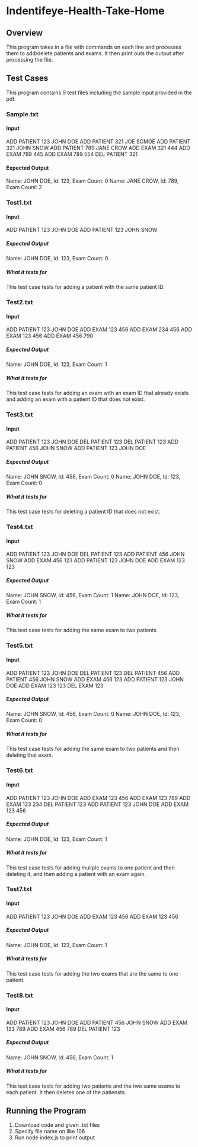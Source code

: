 # Indentifeye-Health-Take-Home

## Overview
This program takes in a file with commands on each line and processes them to add/delete patients and exams. It then print outs the output after processing the file.

## Test Cases
This program contains 9 test files including the sample input provided in the pdf.

### Sample.txt

#### Input
ADD PATIENT 123 JOHN DOE
ADD PATIENT 321 JOE SCMOE
ADD PATIENT 321 JOHN SNOW
ADD PATIENT 789 JANE CROW
ADD EXAM 321 444
ADD EXAM 789 445
ADD EXAM 789 554
DEL PATIENT 321

#### Expected Output
Name: JOHN DOE, Id: 123, Exam Count: 0
Name: JANE CROW, Id: 789, Exam Count: 2

### Test1.txt

#### Input
ADD PATIENT 123 JOHN DOE
ADD PATIENT 123 JOHN SNOW

##### Expected Output
Name: JOHN DOE, Id: 123, Exam Count: 0

##### What it tests for
This test case tests for adding a patient with the same patient ID.



### Test2.txt

#### Input
ADD PATIENT 123 JOHN DOE
ADD EXAM 123 456
ADD EXAM 234 456
ADD EXAM 123 456
ADD EXAM 456 790

##### Expected Output
Name: JOHN DOE, Id: 123, Exam Count: 1

##### What it tests for
This test case tests for adding an exam with an exam ID that already exists and adding an exam with a patient ID that does not exist.



### Test3.txt

#### Input
ADD PATIENT 123 JOHN DOE
DEL PATIENT 123
DEL PATIENT 123
ADD PATIENT 456 JOHN SNOW
ADD PATIENT 123 JOHN DOE

##### Expected Output
Name: JOHN SNOW, Id: 456, Exam Count: 0
Name: JOHN DOE, Id: 123, Exam Count: 0

##### What it tests for
This test case tests for deleting a patient ID that does not exist.


### Test4.txt

#### Input
ADD PATIENT 123 JOHN DOE
DEL PATIENT 123
ADD PATIENT 456 JOHN SNOW
ADD EXAM 456 123
ADD PATIENT 123 JOHN DOE
ADD EXAM 123 123
##### Expected Output
Name: JOHN SNOW, Id: 456, Exam Count: 1
Name: JOHN DOE, Id: 123, Exam Count: 1

##### What it tests for
This test case tests for adding the same exam to two patients



### Test5.txt

#### Input
ADD PATIENT 123 JOHN DOE
DEL PATIENT 123
DEL PATIENT 456
ADD PATIENT 456 JOHN SNOW
ADD EXAM 456 123
ADD PATIENT 123 JOHN DOE
ADD EXAM 123 123
DEL EXAM 123
##### Expected Output
Name: JOHN SNOW, Id: 456, Exam Count: 0
Name: JOHN DOE, Id: 123, Exam Count: 0

##### What it tests for
This test case tests for adding the same exam to two patients and then deleting that exam.


### Test6.txt

#### Input
ADD PATIENT 123 JOHN DOE
ADD EXAM 123 456
ADD EXAM 123 789
ADD EXAM 123 234
DEL PATIENT 123
ADD PATIENT 123 JOHN DOE
ADD EXAM 123 456
##### Expected Output
Name: JOHN DOE, Id: 123, Exam Count: 1

##### What it tests for
This test case tests for adding muliple exams to one patient and then deleting it, and then adding a patient with an exam again.


### Test7.txt

#### Input
ADD PATIENT 123 JOHN DOE
ADD EXAM 123 456
ADD EXAM 123 456

##### Expected Output
Name: JOHN DOE, Id: 123, Exam Count: 1

##### What it tests for
This test case tests for adding the two exams that are the same to one patient.


### Test8.txt

#### Input
ADD PATIENT 123 JOHN DOE
ADD PATIENT 456 JOHN SNOW
ADD EXAM 123 789
ADD EXAM 456 789
DEL PATIENT 123


##### Expected Output
Name: JOHN SNOW, Id: 456, Exam Count: 1

##### What it tests for
This test case tests for adding two patients and the two same exams to each patient. It then deletes one of the patiensts.




## Running the Program
1. Download code and given .txt files
2. Specify file name on like 106
3. Run node index.js to print output











